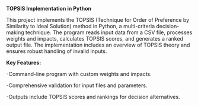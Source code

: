**TOPSIS Implementation in Python**

This project implements the TOPSIS (Technique for Order of Preference by Similarity to Ideal Solution) method in Python, a multi-criteria decision-making technique. The program reads input data from a CSV file, processes weights and impacts, calculates TOPSIS scores, and generates a ranked output file. The implementation includes an overview of TOPSIS theory and ensures robust handling of invalid inputs.

**Key Features:**

-Command-line program with custom weights and impacts.

-Comprehensive validation for input files and parameters.

-Outputs include TOPSIS scores and rankings for decision alternatives.
